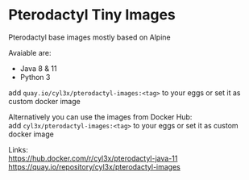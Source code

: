 # Pterodactyl Tiny Images

Pterodactyl base images mostly based on Alpine  

Avaiable are:  
  - Java 8 & 11
  - Python 3

  add ```quay.io/cyl3x/pterodactyl-images:<tag>``` to your eggs or set it as custom docker image  
  
Alternatively you can use the images from Docker Hub:    
  add ```cyl3x/pterodactyl-images:<tag>``` to your eggs or set it as custom docker image  
  
  
Links:  
https://hub.docker.com/r/cyl3x/pterodactyl-java-11  
https://quay.io/repository/cyl3x/pterodactyl-images  
